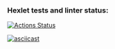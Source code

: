 ### Hexlet tests and linter status:
[![Actions Status](https://github.com/manOpposite/frontend-project-lvl2/workflows/hexlet-check/badge.svg)](https://github.com/manOpposite/frontend-project-lvl2/actions)

[![asciicast](https://asciinema.org/a/EoM4zUQWJrPjO4jnTe1wm69F0.svg)](https://asciinema.org/a/EoM4zUQWJrPjO4jnTe1wm69F0)